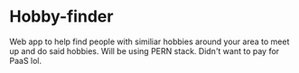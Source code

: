 # Hobby-finder

Web app to help find people with similiar hobbies around your area to meet up and do said hobbies. 
Will be using PERN stack. Didn't want to pay for PaaS lol. 
